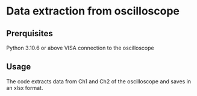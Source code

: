 # Data extraction from oscilloscope
## Prerquisites
Python 3.10.6 or above
VISA connection to the oscilloscope
## Usage
The code extracts data from Ch1 and Ch2 of the oscilloscope and saves in an xlsx format.
